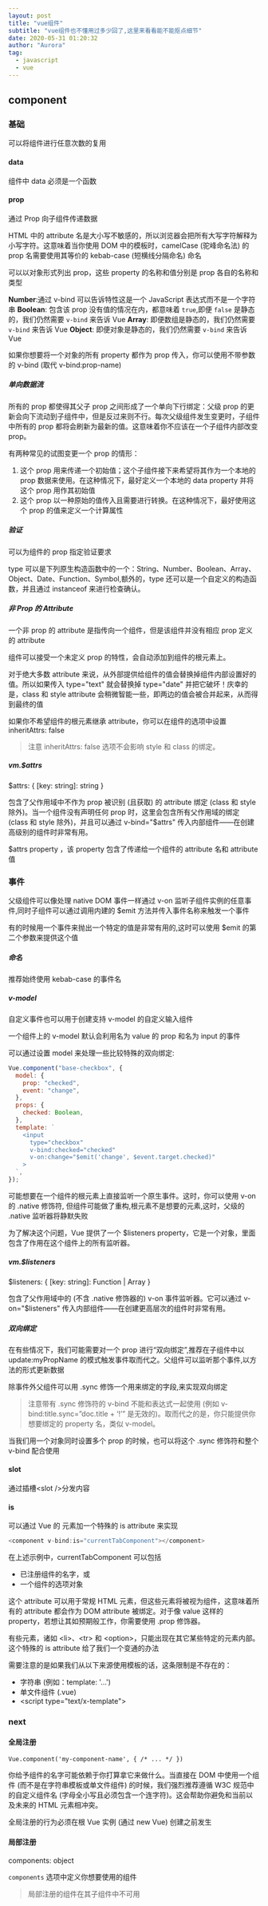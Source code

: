 ```yaml
---
layout: post
title: "vue组件"
subtitle: "vue组件也不懂用过多少回了,这里来看看能不能抠点细节"
date: 2020-05-31 01:20:32
author: "Aurora"
tag:
  - javascript
  - vue
---
```


## component

### 基础

可以将组件进行任意次数的复用

#### data

组件中 data 必须是一个函数

#### prop

通过 Prop 向子组件传递数据

HTML 中的 attribute 名是大小写不敏感的，所以浏览器会把所有大写字符解释为小写字符。这意味着当你使用 DOM 中的模板时，camelCase (驼峰命名法) 的 prop 名需要使用其等价的 kebab-case (短横线分隔命名) 命名

可以以对象形式列出 prop，这些 property 的名称和值分别是 prop 各自的名称和类型

**Number**:通过 v-bind 可以告诉特性这是一个 JavaScript 表达式而不是一个字符串
**Boolean**: 包含该 prop 没有值的情况在内，都意味着 `true`,即便 `false` 是静态的，我们仍然需要 `v-bind` 来告诉 Vue
**Array**: 即便数组是静态的，我们仍然需要 `v-bind` 来告诉 Vue
**Object**: 即便对象是静态的，我们仍然需要 `v-bind` 来告诉 Vue

如果你想要将一个对象的所有 property 都作为 prop 传入，你可以使用不带参数的 v-bind (取代 v-bind:prop-name)

##### 单向数据流

所有的 prop 都使得其父子 prop 之间形成了一个单向下行绑定：父级 prop 的更新会向下流动到子组件中，但是反过来则不行。每次父级组件发生变更时，子组件中所有的 prop 都将会刷新为最新的值。这意味着你不应该在一个子组件内部改变 prop。

有两种常见的试图变更一个 prop 的情形：

1. 这个 prop 用来传递一个初始值；这个子组件接下来希望将其作为一个本地的 prop 数据来使用。在这种情况下，最好定义一个本地的 data property 并将这个 prop 用作其初始值
2. 这个 prop 以一种原始的值传入且需要进行转换。在这种情况下，最好使用这个 prop 的值来定义一个计算属性

##### 验证

可以为组件的 prop 指定验证要求

type 可以是下列原生构造函数中的一个：String、Number、Boolean、Array、Object、Date、Function、Symbol,额外的，type 还可以是一个自定义的构造函数，并且通过 instanceof 来进行检查确认。

##### 非 Prop 的 Attribute

一个非 prop 的 attribute 是指传向一个组件，但是该组件并没有相应 prop 定义的 attribute

组件可以接受一个未定义 prop 的特性，会自动添加到组件的根元素上。

对于绝大多数 attribute 来说，从外部提供给组件的值会替换掉组件内部设置好的值。所以如果传入 type="text" 就会替换掉 type="date" 并把它破坏！庆幸的是，class 和 style attribute 会稍微智能一些，即两边的值会被合并起来，从而得到最终的值

如果你不希望组件的根元素继承 attribute，你可以在组件的选项中设置 inheritAttrs: false

> 注意 inheritAttrs: false 选项不会影响 style 和 class 的绑定。

##### vm.\$attrs

\$attrs: { [key: string]: string }

包含了父作用域中不作为 prop 被识别 (且获取) 的 attribute 绑定 (class 和 style 除外)。当一个组件没有声明任何 prop 时，这里会包含所有父作用域的绑定 (class 和 style 除外)，并且可以通过 v-bind="\$attrs" 传入内部组件——在创建高级别的组件时非常有用。

\$attrs property ，该 property 包含了传递给一个组件的 attribute 名和 attribute 值

### 事件

父级组件可以像处理 native DOM 事件一样通过 v-on 监听子组件实例的任意事件,同时子组件可以通过调用内建的 \$emit 方法并传入事件名称来触发一个事件

有的时候用一个事件来抛出一个特定的值是非常有用的,这时可以使用 \$emit 的第二个参数来提供这个值

##### 命名

推荐始终使用 kebab-case 的事件名

##### v-model

自定义事件也可以用于创建支持 v-model 的自定义输入组件

一个组件上的 v-model 默认会利用名为 value 的 prop 和名为 input 的事件

可以通过设置 model 来处理一些比较特殊的双向绑定:

```javascript
Vue.component("base-checkbox", {
  model: {
    prop: "checked",
    event: "change",
  },
  props: {
    checked: Boolean,
  },
  template: `
    <input
      type="checkbox"
      v-bind:checked="checked"
      v-on:change="$emit('change', $event.target.checked)"
    >
  `,
});
```

可能想要在一个组件的根元素上直接监听一个原生事件。这时，你可以使用 v-on 的 .native 修饰符,
但组件可能做了重构,根元素不是想要的元素,这时，父级的 .native 监听器将静默失败

为了解决这个问题，Vue 提供了一个 \$listeners property，它是一个对象，里面包含了作用在这个组件上的所有监听器。

##### vm.\$listeners

\$listeners: { [key: string]: Function | Array<Function> }

包含了父作用域中的 (不含 .native 修饰器的) v-on 事件监听器。它可以通过 v-on="\$listeners" 传入内部组件——在创建更高层次的组件时非常有用。

##### 双向绑定

在有些情况下，我们可能需要对一个 prop 进行“双向绑定”,推荐在子组件中以 update:myPropName 的模式触发事件取而代之。父组件可以监听那个事件,以方法的形式更新数据

除事件外父组件可以用 .sync 修饰一个用来绑定的字段,来实现双向绑定

> 注意带有 .sync 修饰符的 v-bind 不能和表达式一起使用 (例如 v-bind:title.sync=”doc.title + ‘!’” 是无效的)。取而代之的是，你只能提供你想要绑定的 property 名，类似 v-model。

当我们用一个对象同时设置多个 prop 的时候，也可以将这个 .sync 修饰符和整个 v-bind 配合使用

#### slot

通过插槽\<slot />分发内容

#### is

可以通过 Vue 的 <component> 元素加一个特殊的 is attribute 来实现

```javascript
<component v-bind:is="currentTabComponent"></component>
```

在上述示例中，currentTabComponent 可以包括

- 已注册组件的名字，或
- 一个组件的选项对象

这个 attribute 可以用于常规 HTML 元素，但这些元素将被视为组件，这意味着所有的 attribute 都会作为 DOM attribute 被绑定。对于像 value 这样的 property，若想让其如预期般工作，你需要使用 .prop 修饰器。

有些元素，诸如 \<li>、\<tr> 和 \<option>，只能出现在其它某些特定的元素内部。这个特殊的 is attribute 给了我们一个变通的办法

需要注意的是如果我们从以下来源使用模板的话，这条限制是不存在的：

- 字符串 (例如：template: '...')
- 单文件组件 (.vue)
- \<script type="text/x-template">

### next

#### 全局注册

`Vue.component('my-component-name', { /* ... */ })`

你给予组件的名字可能依赖于你打算拿它来做什么。当直接在 DOM 中使用一个组件 (而不是在字符串模板或单文件组件) 的时候，我们强烈推荐遵循 W3C 规范中的自定义组件名 (字母全小写且必须包含一个连字符)。这会帮助你避免和当前以及未来的 HTML 元素相冲突。

全局注册的行为必须在根 Vue 实例 (通过 new Vue) 创建之前发生

#### 局部注册

components: object

`components` 选项中定义你想要使用的组件

> 局部注册的组件在其子组件中不可用
